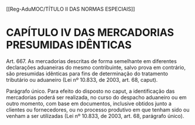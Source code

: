 [[Reg-AduMOC/TÍTULO II DAS NORMAS ESPECIAIS]]

# CAPÍTULO IV DAS MERCADORIAS PRESUMIDAS IDÊNTICAS

Art. 667. As mercadorias descritas de forma semelhante em
diferentes declarações aduaneiras do mesmo contribuinte,
salvo prova em contrário, são presumidas idênticas para fins
de determinação do tratamento tributário ou aduaneiro (Lei
nº 10.833, de 2003, art. 68, caput).

Parágrafo único. Para efeito do disposto no caput, a
identificação das mercadorias poderá ser realizada, no curso
do despacho aduaneiro ou em outro momento, com base em
documentos, inclusive obtidos junto a clientes ou
fornecedores, ou no processo produtivo em que tenham sido
ou venham a ser utilizadas (Lei nº 10.833, de 2003, art. 68,
parágrafo único).